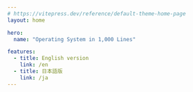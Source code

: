 ```yaml
---
# https://vitepress.dev/reference/default-theme-home-page
layout: home

hero:
  name: "Operating System in 1,000 Lines"

features:
  - title: English version
    link: /en
  - title: 日本語版
    link: /ja
---
```



